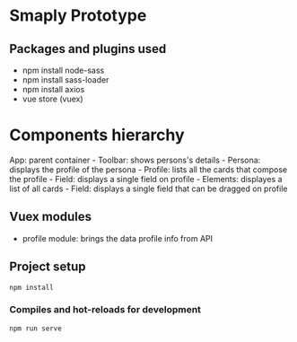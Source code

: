 # Smaply Prototype

## Packages and plugins used
- npm install node-sass
- npm install sass-loader
- npm install axios
- vue store (vuex)

# Components hierarchy
App: parent container
    - Toolbar: shows persons's details
    - Persona: displays the profile of the persona
        - Profile: lists all the cards that compose the profile
            - Field: displays a single field on profile
        - Elements: displayes a list of all cards
             - Field: displays a single field that can be dragged on profile

## Vuex modules
- profile module: brings the data profile info from API


## Project setup
```
npm install
```

### Compiles and hot-reloads for development
```
npm run serve
```

